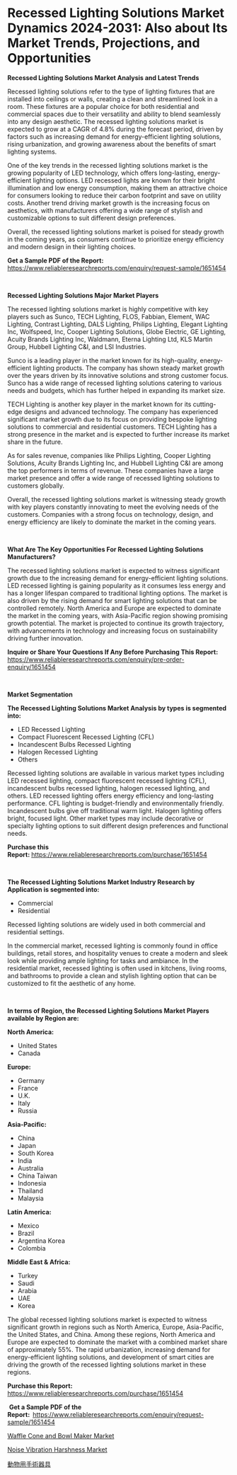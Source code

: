 <p><h1>Recessed Lighting Solutions Market Dynamics 2024-2031: Also about Its Market Trends, Projections, and Opportunities</h1></p><p><strong>Recessed Lighting Solutions Market Analysis and Latest Trends</strong></p>
<p><p>Recessed lighting solutions refer to the type of lighting fixtures that are installed into ceilings or walls, creating a clean and streamlined look in a room. These fixtures are a popular choice for both residential and commercial spaces due to their versatility and ability to blend seamlessly into any design aesthetic. The recessed lighting solutions market is expected to grow at a CAGR of 4.8% during the forecast period, driven by factors such as increasing demand for energy-efficient lighting solutions, rising urbanization, and growing awareness about the benefits of smart lighting systems.</p><p>One of the key trends in the recessed lighting solutions market is the growing popularity of LED technology, which offers long-lasting, energy-efficient lighting options. LED recessed lights are known for their bright illumination and low energy consumption, making them an attractive choice for consumers looking to reduce their carbon footprint and save on utility costs. Another trend driving market growth is the increasing focus on aesthetics, with manufacturers offering a wide range of stylish and customizable options to suit different design preferences.</p><p>Overall, the recessed lighting solutions market is poised for steady growth in the coming years, as consumers continue to prioritize energy efficiency and modern design in their lighting choices.</p></p>
<p><strong>Get a Sample PDF of the Report:&nbsp;</strong> <a href="https://www.reliableresearchreports.com/enquiry/request-sample/1651454">https://www.reliableresearchreports.com/enquiry/request-sample/1651454</a></p>
<p>&nbsp;</p>
<p><strong>Recessed Lighting Solutions Major Market Players</strong></p>
<p><p>The recessed lighting solutions market is highly competitive with key players such as Sunco, TECH Lighting, FLOS, Fabbian, Element, WAC Lighting, Contrast Lighting, DALS Lighting, Philips Lighting, Elegant Lighting Inc, Wolfspeed, Inc, Cooper Lighting Solutions, Globe Electric, GE Lighting, Acuity Brands Lighting Inc, Waldmann, Eterna Lighting Ltd, KLS Martin Group, Hubbell Lighting C&I, and LSI Industries.</p><p>Sunco is a leading player in the market known for its high-quality, energy-efficient lighting products. The company has shown steady market growth over the years driven by its innovative solutions and strong customer focus. Sunco has a wide range of recessed lighting solutions catering to various needs and budgets, which has further helped in expanding its market size.</p><p>TECH Lighting is another key player in the market known for its cutting-edge designs and advanced technology. The company has experienced significant market growth due to its focus on providing bespoke lighting solutions to commercial and residential customers. TECH Lighting has a strong presence in the market and is expected to further increase its market share in the future.</p><p>As for sales revenue, companies like Philips Lighting, Cooper Lighting Solutions, Acuity Brands Lighting Inc, and Hubbell Lighting C&I are among the top performers in terms of revenue. These companies have a large market presence and offer a wide range of recessed lighting solutions to customers globally.</p><p>Overall, the recessed lighting solutions market is witnessing steady growth with key players constantly innovating to meet the evolving needs of the customers. Companies with a strong focus on technology, design, and energy efficiency are likely to dominate the market in the coming years.</p></p>
<p>&nbsp;</p>
<p><strong>What Are The Key Opportunities For Recessed Lighting Solutions Manufacturers?</strong></p>
<p><p>The recessed lighting solutions market is expected to witness significant growth due to the increasing demand for energy-efficient lighting solutions. LED recessed lighting is gaining popularity as it consumes less energy and has a longer lifespan compared to traditional lighting options. The market is also driven by the rising demand for smart lighting solutions that can be controlled remotely. North America and Europe are expected to dominate the market in the coming years, with Asia-Pacific region showing promising growth potential. The market is projected to continue its growth trajectory, with advancements in technology and increasing focus on sustainability driving further innovation.</p></p>
<p><strong>Inquire or Share Your Questions If Any Before Purchasing This Report:</strong> <a href="https://www.reliableresearchreports.com/enquiry/pre-order-enquiry/1651454">https://www.reliableresearchreports.com/enquiry/pre-order-enquiry/1651454</a></p>
<p>&nbsp;</p>
<p><strong>Market Segmentation</strong></p>
<p><strong>The Recessed Lighting Solutions Market Analysis by types is segmented into:</strong></p>
<p><ul><li>LED Recessed Lighting</li><li>Compact Fluorescent Recessed Lighting (CFL)</li><li>Incandescent Bulbs Recessed Lighting</li><li>Halogen Recessed Lighting</li><li>Others</li></ul></p>
<p><p>Recessed lighting solutions are available in various market types including LED recessed lighting, compact fluorescent recessed lighting (CFL), incandescent bulbs recessed lighting, halogen recessed lighting, and others. LED recessed lighting offers energy efficiency and long-lasting performance. CFL lighting is budget-friendly and environmentally friendly. Incandescent bulbs give off traditional warm light. Halogen lighting offers bright, focused light. Other market types may include decorative or specialty lighting options to suit different design preferences and functional needs.</p></p>
<p><strong>Purchase this Report:&nbsp;</strong><a href="https://www.reliableresearchreports.com/purchase/1651454">https://www.reliableresearchreports.com/purchase/1651454</a></p>
<p>&nbsp;</p>
<p><strong>The Recessed Lighting Solutions Market Industry Research by Application is segmented into:</strong></p>
<p><ul><li>Commercial</li><li>Residential</li></ul></p>
<p><p>Recessed lighting solutions are widely used in both commercial and residential settings. </p><p>In the commercial market, recessed lighting is commonly found in office buildings, retail stores, and hospitality venues to create a modern and sleek look while providing ample lighting for tasks and ambiance. In the residential market, recessed lighting is often used in kitchens, living rooms, and bathrooms to provide a clean and stylish lighting option that can be customized to fit the aesthetic of any home.</p></p>
<p>&nbsp;</p>
<p><strong>In terms of Region, the Recessed Lighting Solutions Market Players available by Region are:</strong></p>
<p>
    <p> <strong> North America: </strong>
        <ul>
            <li>United States</li>
            <li>Canada</li>
        </ul>
        </p> 
    <p> <strong> Europe: </strong>
        <ul>
            <li>Germany</li>
            <li>France</li>
            <li>U.K.</li>
            <li>Italy</li>
            <li>Russia</li>
        </ul>
        </p> 
    <p> <strong> Asia-Pacific: </strong>
        <ul>
            <li>China</li>
            <li>Japan</li>
            <li>South Korea</li>
            <li>India</li>
            <li>Australia</li>
            <li>China Taiwan</li>
            <li>Indonesia</li>
            <li>Thailand</li>
            <li>Malaysia</li>
        </ul>
        </p> 
    <p> <strong> Latin America: </strong>
        <ul>
            <li>Mexico</li>
            <li>Brazil</li>
            <li>Argentina Korea</li>
            <li>Colombia</li>
        </ul>
        </p> 
    <p> <strong> Middle East & Africa: </strong>
        <ul>
            <li>Turkey</li>
            <li>Saudi</li>
            <li>Arabia</li>
            <li>UAE</li>
            <li>Korea</li>
        </ul>
    </p>
    </p>
<p><p>The global recessed lighting solutions market is expected to witness significant growth in regions such as North America, Europe, Asia-Pacific, the United States, and China. Among these regions, North America and Europe are expected to dominate the market with a combined market share of approximately 55%. The rapid urbanization, increasing demand for energy-efficient lighting solutions, and development of smart cities are driving the growth of the recessed lighting solutions market in these regions.</p></p>
<p><strong>Purchase this Report: </strong><a href="https://www.reliableresearchreports.com/purchase/1651454">https://www.reliableresearchreports.com/purchase/1651454</a></p>
<p>&nbsp;<strong>Get a Sample PDF of the Report:&nbsp;&nbsp;</strong><a href="https://www.reliableresearchreports.com/enquiry/request-sample/1651454">https://www.reliableresearchreports.com/enquiry/request-sample/1651454</a></p>
<p><strong></strong></p>
<p><p><a href="https://github.com/ruddyyedelwadw/Market-Research-Report-List-1/blob/main/waffle-cone-and-bowl-maker-market.md">Waffle Cone and Bowl Maker Market</a></p><p><a href="https://chivalrous-flock-a86.notion.site/Noise-Vibration-Harshness-Market-Analysis-and-Market-Size-Global-Industry-Overview-Market-Segmenta-fab10bbdac0c48cdb2e221ba34ff7313">Noise Vibration Harshness Market</a></p><p><a href="https://medium.com/@evekerluke2023/%E7%8D%A3%E5%8C%BB%E7%94%A8%E5%A4%96%E7%A7%91%E6%89%8B%E8%A1%93%E5%99%A8%E5%85%B7%E5%B8%82%E5%A0%B4-%E5%B8%82%E5%A0%B4%E3%82%B7%E3%82%A7%E3%82%A2-%E5%B8%82%E5%A0%B4%E5%8B%95%E5%90%91-%E5%B0%86%E6%9D%A5%E3%81%AE%E6%88%90%E9%95%B7%E3%82%92%E6%8E%A2%E3%82%8B-be4023582ba2">動物用手術器具</a></p></p>